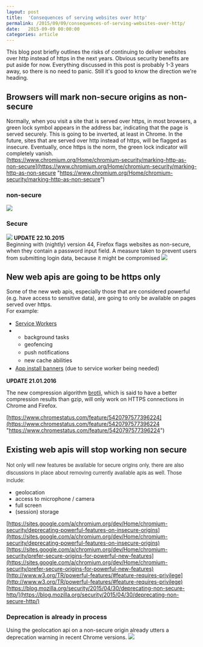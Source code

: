 ```yaml
---
layout: post
title:  'Consequences of serving websites over http'
permalink: /2015/09/09/consequences-of-serving-websites-over-http/
date:   2015-09-09 00:00:00
categories: article
---
```


This blog post briefly outlines the risks of continuing to deliver websites over http instead of https in the next years. Obvious security benefits are put aside for now. Everything discussed in this post is probably 1-3 years away, so there is no need to panic. Still it's good to know the direction we're heading.
## Browsers will mark non-secure origins as non-secure
Normally, when you visit a site that is served over https, in most browsers, a green lock symbol appears in the address bar, indicating that the page is served securely. This is going to be inverted, at least in Chrome. In the future, sites that are served over http instead of https, will be flagged as insecure. Eventually, once https is the norm, the green lock indicator will completely vanish.  
[https://www.chromium.org/Home/chromium-security/marking-http-as-non-secure](https://www.chromium.org/Home/chromium-security/marking-http-as-non-secure "https://www.chromium.org/Home/chromium-security/marking-http-as-non-secure")
### non-secure
![](https://image.jimcdn.com/app/cms/image/transf/dimension=990x10000:format=png/path/se42d1516dcb4082b/image/i8dca61e20dcc3cdc/version/1441827326/image.png)
### Secure
![](https://image.jimcdn.com/app/cms/image/transf/dimension=990x10000:format=png/path/se42d1516dcb4082b/image/i5a9f1df6ab2393f9/version/1441827407/image.png)
**UPDATE 22.10.2015**  
Beginning with (nightly) version 44, Firefox flags websites as non-secure, when they contain a password input field. A measure taken to prevent users from submitting login data, because it might be compromised
![](https://image.jimcdn.com/app/cms/image/transf/dimension=990x10000:format=jpg/path/se42d1516dcb4082b/image/ife201cbca6328cde/version/1445542006/image.jpg)
## New web apis are going to be https only
Some of the new web apis, especially those that are considered powerful (e.g. have access to sensitive data), are going to only be available on pages served over https.  
For example:  

*   [<span style="line-height: 1.5;">Service Workers</span>](http://www.w3.org/TR/service-workers/#security-considerations "http://www.w3.org/TR/service-workers/#security-considerations")
*   *   background tasks
    *   <span style="line-height: 1.5;">geofencing</span>
    *   <span style="line-height: 1.5;">push notifications</span>
    *   <span style="line-height: 1.5;">new cache abilities</span>
*   <span style="line-height: 1.5;">[App install banners](https://developers.google.com/web/updates/2015/03/increasing-engagement-with-app-install-banners-in-chrome-for-android?hl=en "https://developers.google.com/web/updates/2015/03/increasing-engagement-with-app-install-banners-in-chrome-for-android?hl=en") (due to service worker being needed)</span>

<span style="font-weight: 700 !important;">UPDATE 21.01.2016</span>  

The new compression algorithm [brotli](https://github.com/google/brotli "https://github.com/google/brotli"), which is said to have a better compression results than gzip, will only work on HTTPS connections in Chrome and Firefox.  

[https://www.chromestatus.com/feature/5420797577396224](https://www.chromestatus.com/feature/5420797577396224 "https://www.chromestatus.com/feature/5420797577396224")
## Existing web apis will stop working non secure
<span color="#333333" face="Helvetica Neue, Helvetica, Segoe UI, Arial, freesans, sans-serif" style="color: #333333; font-family: 'Helvetica Neue', Helvetica, 'Segoe UI', Arial, freesans, sans-serif;">Not only will new features be available for secure origins only, there are also discussions in place about removing currently available apis as well. Those include:</span>  

*   geolocation
*   access to microphone / camera
*   full screen
*   (session) storage

[https://sites.google.com/a/chromium.org/dev/Home/chromium-security/deprecating-powerful-features-on-insecure-origins](https://sites.google.com/a/chromium.org/dev/Home/chromium-security/deprecating-powerful-features-on-insecure-origins) [https://sites.google.com/a/chromium.org/dev/Home/chromium-security/prefer-secure-origins-for-powerful-new-features](https://sites.google.com/a/chromium.org/dev/Home/chromium-security/prefer-secure-origins-for-powerful-new-features) [http://www.w3.org/TR/powerful-features/#feature-requires-privilege](http://www.w3.org/TR/powerful-features/#feature-requires-privilege) [https://blog.mozilla.org/security/2015/04/30/deprecating-non-secure-http/](https://blog.mozilla.org/security/2015/04/30/deprecating-non-secure-http/)
### Deprecation is already in process
Using the geolocation api on a non-secure origin already utters a deprecation warning in recent Chrome versions.
![](https://image.jimcdn.com/app/cms/image/transf/dimension=990x10000:format=png/path/se42d1516dcb4082b/image/ibcbe510d4cc3ce0e/version/1441827913/image.png)
